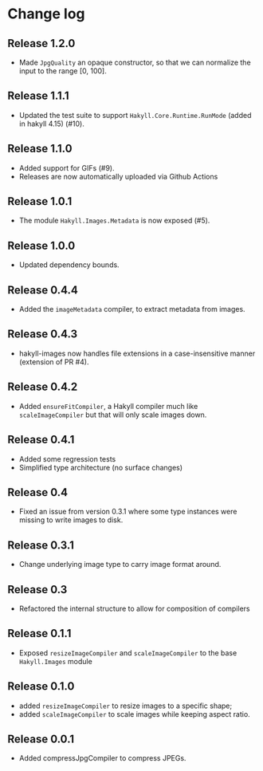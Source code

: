 # Change log

## Release 1.2.0

* Made `JpgQuality` an opaque constructor, so that we can normalize the input to the range [0, 100].

## Release 1.1.1

* Updated the test suite to support `Hakyll.Core.Runtime.RunMode` (added in hakyll 4.15) (#10).

## Release 1.1.0

* Added support for GIFs (#9).
* Releases are now automatically uploaded via Github Actions

## Release 1.0.1

* The module `Hakyll.Images.Metadata` is now exposed (#5).

## Release 1.0.0

* Updated dependency bounds.

## Release 0.4.4

* Added the `imageMetadata` compiler, to extract metadata from images.

## Release 0.4.3

* hakyll-images now handles file extensions in a case-insensitive manner (extension of PR #4).

## Release 0.4.2

* Added `ensureFitCompiler`, a Hakyll compiler much like `scaleImageCompiler` but that will only scale images down.

## Release 0.4.1

* Added some regression tests
* Simplified type architecture (no surface changes)

## Release 0.4

* Fixed an issue from version 0.3.1 where some type instances were missing to write images to disk.

## Release 0.3.1

* Change underlying image type to carry image format around.

## Release 0.3

* Refactored the internal structure to allow for composition of compilers

## Release 0.1.1

* Exposed `resizeImageCompiler` and `scaleImageCompiler` to the base `Hakyll.Images` module

## Release 0.1.0

* added `resizeImageCompiler` to resize images to a specific shape;
* added `scaleImageCompiler` to scale images while keeping aspect ratio.

## Release 0.0.1

* Added compressJpgCompiler to compress JPEGs.
